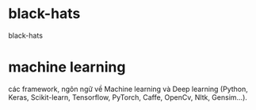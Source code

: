 # black-hats
black-hats

# machine learning
các framework, ngôn ngữ về Machine learning và Deep learning (Python, Keras, Scikit-learn, Tensorflow, PyTorch, Caffe, OpenCv, Nltk, Gensim...).
